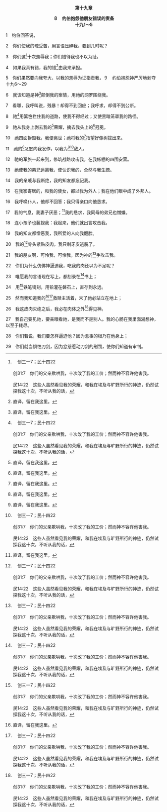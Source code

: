 <p style="text-align:center;font-weight:bold;">第十九章</p>

<p style="text-align:center;font-weight:bold;">８　约伯抱怨他朋友错误的责备<br>十九1～5</p>

1　约伯回答说，

2　你们使我的魂受苦，用言语压碎我，要到几时呢？

3　你们这[^a]十次羞辱我；你们错待我也不以为耻。

[^a]:　创三一7；民十四22<br><br>创31:7　你们的父亲欺哄我，十次改了我的工价；然而神不容许他害我。<br><br>民14:22　这些人虽然看见我的荣耀，和我在埃及与旷野所行的神迹，仍然试探我这十次，不听从我的话，

4　如果我真有错，我的错[^1]由我来承担。

[^1]:直译，留在我这里。

5　你们果然要向我夸大，以我的羞辱为证指责我，９　约伯抱怨神严厉地剥夺<br>十九6～29

6　就该知道是神[^1]颠倒我的案情，用祂的网罗围绕我。

[^1]:约伯对他的朋友(1～5)并对神抱怨，表明他非常敏感。他敏感的以为别人都想要害他；他也误会神，认为神派遣军旅攻击他(12)。保罗与约伯相反，他对一切发生在他身上的事都能喜乐(腓一18，四4，西一24)。见三11注1。

7　看哪，我呼叫说，残暴！却得不到回应；我呼求，却得不到公断。

8　祂[^a]用篱笆拦住我的道路，使我不得经过；又使黑暗笼罩我的路径。

[^a]:　哀三7<br><br>哀3:7　祂筑墙围住我，使我不能出去；祂使我的铜链沉重。

9　祂从我身上剥去我的[^1]荣耀，摘去我头上的[^1]冠冕。

[^1]:约伯的荣耀就是他的完全、正直；他的冠冕就是他的纯全。约伯说神剥去他的荣耀，摘去他头上的冠冕，他这样说是对的。

10　祂四面拆毁我，我便离世；祂将我的[^1]指望好像树拔出来。

[^1]:约伯原先的指望是要建立他纯全的“树”，但神不容许这样一棵树在约伯里面生长。反之，神将这棵树，这指望拔出来。

11　祂的[^1]忿怒向我发作，以我为[^1][^a]敌人。

[^1]:神虽然剥夺约伯，但神的确没有向他发怒；神并没有以约伯为敌人，乃以他为亲密的朋友。见十13注1。

[^a]:　伯十三24<br><br>伯13:24　你为何掩面，把我当作仇敌？

12　祂的军旅一起来到，修筑战路攻击我，在我帐棚的四围安营。

13　祂使我的弟兄远离我，使认识我的，全然与我生疏。

14　我的亲戚与我断绝，我的知友都忘记我。

15　在我家寄居的，和我的使女，都以我为外人；我在他们眼中成了外邦人。

16　我呼唤仆人，他却不回答；我只得亲口向他恳求。

17　我的气息，我妻子厌恶；[^1]我的恳求，我同母的弟兄也憎嫌。

[^1]:或，我同母的弟兄也厌弃我。

18　连小孩子也藐视我：我起来，他们就出言攻击我。

19　我的知友都憎恶我，我所爱的人向我翻脸。

20　我的[^a]骨头紧贴皮肉，我只剩牙皮逃脱了。

[^a]:　诗一〇二5；哀四8<br><br>诗102:5　因我唉哼的声音，我的骨头紧贴着肉。<br><br>哀4:8　现在他们的面貌比黑炭更黑，以致在街上无人认识；他们的皮肤紧贴骨头，枯干如同木柴。

21　我的朋友啊，可怜我，可怜我，因为神的[^a]手攻击我。

[^a]:　得一13；赛五三4<br><br>得1:13　你们岂能等着他们长大呢？你们岂能为他们守身不嫁人呢？我女儿们哪，不要这样。我比你们更是愁苦，因为耶和华伸手攻击我。<br><br>赛53:4　祂诚然担当了我们的忧患，背负了我们的痛苦；我们却以为祂受责罚，被神击打苦待了。

22　你们为什么仿佛神逼迫我，吃我的肉还以为不足呢？

23　唯愿我的言语现在写上，都刻录在[^a]书上；

[^a]:　赛三十8<br><br>赛30:8　现今你去，在他们面前将这话写在版上，记在书卷上，以便日后作证据到永远。

24　用[^a]铁笔镌刻，用铅灌在磐石上，直存到永远。

[^a]:　耶十七1<br><br>耶17:1　犹大的罪，是用铁笔、用金钢石尖写的，铭刻在他们的心版上，和你们的坛角上。

25　然而我知道我的[^1][^a]救赎主活着，末了祂必站立在地上；

[^1]:约伯宣告他的救赎主活着，乃是照着他客观的看见，就着神的经纶而言那是不完全的。相反的，新约乃是照着主观的看见，宣告我们的救赎主基督活在我们里面，并要安家在我们心里(加二20，弗三17)。

[^a]:　诗十九14；赛四三14；四四6；四八17；四九7；26；五四5；五九20<br><br>诗19:14　耶和华我的磐石，我的救赎主啊，愿我口中的言语，心里的意念，在你面前蒙悦纳。<br><br>赛43:14　耶和华你们的救赎主，以色列的圣者如此说，因你们的缘故，我已经打发人到巴比伦去，并且我要使他们迦勒底众人，如逃民下来，他们的欢乐原在于他们的船只。<br><br>赛44:6　耶和华以色列的王，以色列的救赎主万军之耶和华如此说，我是首先的，我是末后的，除我以外再没有神。<br><br>赛48:17　耶和华你的救赎主，以色列的圣者如此说，我是耶和华你的神，教训你作有益的事，引导你所当行的路。<br><br>赛49:7　以色列的救赎主，他的圣者耶和华，对那被人所藐视、本国所憎恶、统治者所奴役的，如此说，君王要看见就站起，首领也要下拜；都因信实的耶和华，就是拣选你以色列的圣者。<br><br>赛49:26　并且我必使那些欺压你的吃自己的肉；他们要喝醉自己的血，好像喝甜酒一样；凡属肉体的必都知道，我是耶和华你的救主，是你的救赎主，是雅各的大能者。<br><br>赛54:5　因为造你的，是你的丈夫；万军之耶和华是祂的名。救赎你的，是以色列的圣者；祂必称为全地的神。<br><br>赛59:20　必有一位救赎主来到锡安，来到雅各家中转离过犯的人那里；这是耶和华说的。

26　我这皮肉灭绝之后，我必在肉体之外[^a]得见神。

[^a]:　诗十七15；约壹三2<br><br>诗17:15　至于我，我必在义中见你的面；我醒了的时候，必因见你的形像而心满意足。<br><br>约壹3:2　亲爱的，我们现在是神的儿女，将来如何，还未显明；但我们晓得祂若显现，我们必要像祂；因为我们必要看见祂，正如祂所是的。

27　我自己要见祂，要亲眼看祂，是我而不是别人。我的心肠在我里面渴想神，以至于耗尽。

28　你们若说，我们要怎样逼迫他？因为惹事的根乃在他身上；

29　你们就当惧怕刀剑，因为忿怒惹动刀剑的刑罚，使你们知道有审判。
